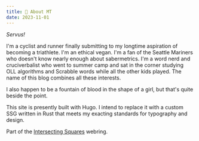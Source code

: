 ```yaml
---
title: 👋 About MT
date: 2023-11-01
---
```


*Servus!*

I'm a cyclist and runner finally submitting to my longtime aspiration
of becoming a triathlete. I'm an ethical vegan. I'm a fan of the Seattle
Mariners who doesn't know nearly enough about sabermetrics. I'm a word
nerd and cruciverbalist who went to summer camp and sat in the corner
studying OLL algorithms and Scrabble words while all the other kids played. The name of
this blog combines all these interests.

I also happen to be a fountain of blood in the shape of a girl, but
that's quite beside the point.

This site is presently built with Hugo. I intend to replace it with
a custom SSG written in Rust that meets my exacting standards for
typography and design.

Part of the [Intersecting Squares](https://xsquares.gay) webring.

